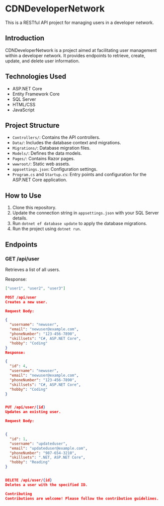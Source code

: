 # CDNDeveloperNetwork


This is a RESTful API project for managing users in a developer network.

## Introduction

CDNDeveloperNetwork is a project aimed at facilitating user management within a developer network. It provides endpoints to retrieve, create, update, and delete user information.

## Technologies Used

- ASP.NET Core
- Entity Framework Core
- SQL Server
- HTML/CSS
- JavaScript

## Project Structure

- `Controllers/`: Contains the API controllers.
- `Data/`: Includes the database context and migrations.
- `Migrations/`: Database migration files.
- `Models/`: Defines the data models.
- `Pages/`: Contains Razor pages.
- `wwwroot/`: Static web assets.
- `appsettings.json`: Configuration settings.
- `Program.cs` and `Startup.cs`: Entry points and configuration for the ASP.NET Core application.

## How to Use

1. Clone this repository.
2. Update the connection string in `appsettings.json` with your SQL Server details.
3. Run `dotnet ef database update` to apply the database migrations.
4. Run the project using `dotnet run`.

## Endpoints

### GET /api/user

Retrieves a list of all users.

Response:
```json
["user1", "user2", "user3"]

POST /api/user
Creates a new user.

Request Body:

{
  "username": "newuser",
  "email": "newuser@example.com",
  "phoneNumber": "123-456-7890",
  "skillsets": "C#, ASP.NET Core",
  "hobby": "Coding"
}
Response:

{
  "id": 4,
  "username": "newuser",
  "email": "newuser@example.com",
  "phoneNumber": "123-456-7890",
  "skillsets": "C#, ASP.NET Core",
  "hobby": "Coding"
}


PUT /api/user/{id}
Updates an existing user.

Request Body:


{
  "id": 1,
  "username": "updateduser",
  "email": "updateduser@example.com",
  "phoneNumber": "987-654-3210",
  "skillsets": ".NET, ASP.NET Core",
  "hobby": "Reading"
}


DELETE /api/user/{id}
Deletes a user with the specified ID.

Contributing
Contributions are welcome! Please follow the contribution guidelines.
